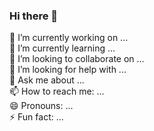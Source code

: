 ### Hi there 👋

🔭 I’m currently working on ...  
🌱 I’m currently learning ...  
👯 I’m looking to collaborate on ...  
🤔 I’m looking for help with ...  
💬 Ask me about ...  
📫 How to reach me: ...  
😄 Pronouns: ...  
⚡ Fun fact: ...  
